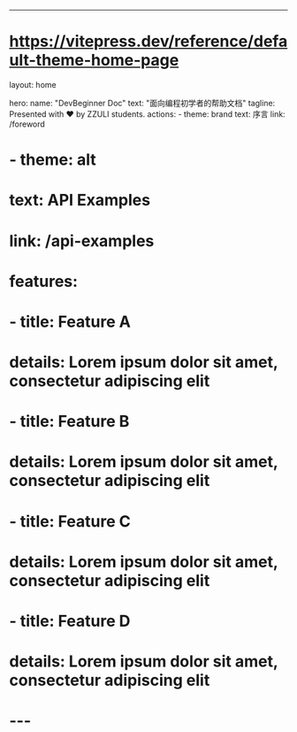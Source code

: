 ---
# https://vitepress.dev/reference/default-theme-home-page
layout: home

hero:
  name: "DevBeginner Doc"
  text: "面向编程初学者的帮助文档"
  tagline: Presented with ❤️ by ZZULI students.
  actions:
    - theme: brand
      text: 序言
      link: /foreword
  #   - theme: alt
  #     text: API Examples
  #     link: /api-examples

# features:
#   - title: Feature A
#     details: Lorem ipsum dolor sit amet, consectetur adipiscing elit
#   - title: Feature B
#     details: Lorem ipsum dolor sit amet, consectetur adipiscing elit
#   - title: Feature C
#     details: Lorem ipsum dolor sit amet, consectetur adipiscing elit
#   - title: Feature D
#     details: Lorem ipsum dolor sit amet, consectetur adipiscing elit
# ---

